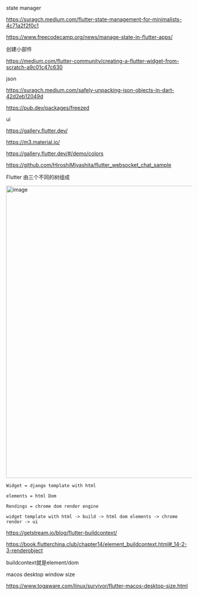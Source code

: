 state manager

https://suragch.medium.com/flutter-state-management-for-minimalists-4c71a2f2f0c1

https://www.freecodecamp.org/news/manage-state-in-flutter-apps/

创建小部件

https://medium.com/flutter-community/creating-a-flutter-widget-from-scratch-a9c01c47c630

json

https://suragch.medium.com/safely-unpacking-json-objects-in-dart-42d2eb12049d

https://pub.dev/packages/freezed

ui

https://gallery.flutter.dev/

https://m3.material.io/

https://gallery.flutter.dev/#/demo/colors

https://github.com/HiroshiMiyashita/flutter_websocket_chat_sample

Flutter 由三个不同的树组成

<img width="793" alt="image" src="https://user-images.githubusercontent.com/2258120/190951521-6e6362c5-cd66-4851-add7-aab1956354c5.png">

```
Widget = django template with html

elements = html Dom

Rendings = chrome dom render engine

widget template with html -> build -> html dom elements -> chrome render -> ui
```


https://getstream.io/blog/flutter-buildcontext/

https://book.flutterchina.club/chapter14/element_buildcontext.html#_14-2-3-renderobject

buildcontext就是element/dom

macos desktop window size

https://www.togaware.com/linux/survivor/flutter-macos-desktop-size.html

